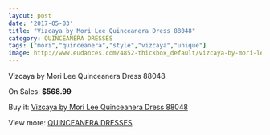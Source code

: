 ```yaml
---
layout: post
date: '2017-05-03'
title: "Vizcaya by Mori Lee Quinceanera Dress 88048"
category: QUINCEANERA DRESSES
tags: ["mori","quinceanera","style","vizcaya","unique"]
image: http://www.eudances.com/4852-thickbox_default/vizcaya-by-mori-lee-quinceanera-dress-88048.jpg
---
```

Vizcaya by Mori Lee Quinceanera Dress 88048

On Sales: **$568.99**
<a href="https://www.eudances.com/en/quinceanera-dresses/1637-vizcaya-by-mori-lee-quinceanera-dress-88048.html"><amp-img layout="responsive" width="600" height="600" src="//www.eudances.com/4852-thickbox_default/vizcaya-by-mori-lee-quinceanera-dress-88048.jpg" alt="Vizcaya by Mori Lee Quinceanera Dress 88048 0" /></a>
<a href="https://www.eudances.com/en/quinceanera-dresses/1637-vizcaya-by-mori-lee-quinceanera-dress-88048.html"><amp-img layout="responsive" width="600" height="600" src="//www.eudances.com/4854-thickbox_default/vizcaya-by-mori-lee-quinceanera-dress-88048.jpg" alt="Vizcaya by Mori Lee Quinceanera Dress 88048 1" /></a>
<a href="https://www.eudances.com/en/quinceanera-dresses/1637-vizcaya-by-mori-lee-quinceanera-dress-88048.html"><amp-img layout="responsive" width="600" height="600" src="//www.eudances.com/4853-thickbox_default/vizcaya-by-mori-lee-quinceanera-dress-88048.jpg" alt="Vizcaya by Mori Lee Quinceanera Dress 88048 2" /></a>

Buy it: [Vizcaya by Mori Lee Quinceanera Dress 88048](https://www.eudances.com/en/quinceanera-dresses/1637-vizcaya-by-mori-lee-quinceanera-dress-88048.html "Vizcaya by Mori Lee Quinceanera Dress 88048")

View more: [QUINCEANERA DRESSES](https://www.eudances.com/en/17-quinceanera-dresses "QUINCEANERA DRESSES")